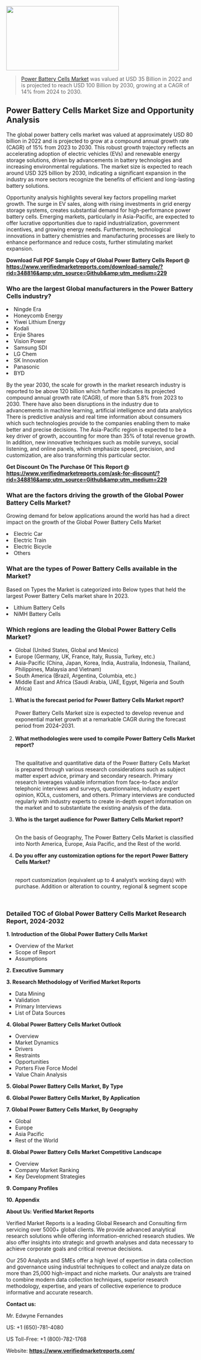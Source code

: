 <img src="https://ffe5etoiles.com/wp-content/uploads/2024/12/MST1-300x171.png" alt="" width="300" height="171" class="alignnone size-medium wp-image-20088" /><blockquote><p><p><a href="https://www.verifiedmarketreports.com/download-sample/?rid=348816&utm_source=Github&utm_medium=229" target="_blank">Power Battery Cells Market</a> was valued at USD 35 Billion in 2022 and is projected to reach USD 100 Billion by 2030, growing at a CAGR of 14% from 2024 to 2030.</p></blockquote><p><h2>Power Battery Cells Market Size and Opportunity Analysis</h2><p>The global power battery cells market was valued at approximately USD 80 billion in 2022 and is projected to grow at a compound annual growth rate (CAGR) of 15% from 2023 to 2030. This robust growth trajectory reflects an accelerating adoption of electric vehicles (EVs) and renewable energy storage solutions, driven by advancements in battery technologies and increasing environmental regulations. The market size is expected to reach around USD 325 billion by 2030, indicating a significant expansion in the industry as more sectors recognize the benefits of efficient and long-lasting battery solutions.</p><p>Opportunity analysis highlights several key factors propelling market growth. The surge in EV sales, along with rising investments in grid energy storage systems, creates substantial demand for high-performance power battery cells. Emerging markets, particularly in Asia-Pacific, are expected to offer lucrative opportunities due to rapid industrialization, government incentives, and growing energy needs. Furthermore, technological innovations in battery chemistries and manufacturing processes are likely to enhance performance and reduce costs, further stimulating market expansion.</p></p><p class=""><strong>Download Full PDF Sample Copy of Global Power Battery Cells Report @ <a href="https://www.verifiedmarketreports.com/download-sample/?rid=348816&amp;utm_source=Github&amp;utm_medium=229" target="_blank">https://www.verifiedmarketreports.com/download-sample/?rid=348816&amp;utm_source=Github&amp;utm_medium=229</a></strong></p><h3 id="" class="">Who are the largest Global manufacturers in the Power Battery Cells industry?</h3><p><li>Ningde Era</li><li> Honeycomb Energy</li><li> Yiwei Lithium Energy</li><li> Kodali</li><li> Enjie Shares</li><li> Vision Power</li><li> Samsung SDI</li><li> LG Chem</li><li> SK Innovation</li><li> Panasonic</li><li> BYD</li></p><div class=""><div class="" dir="" data-message-author-role="" data-message-id="" data-message-model-slug=""><div class=""><div class=""><div class=""><div class="" dir="" data-message-author-role="" data-message-id="" data-message-model-slug=""><div class=""><div class=""><p>By the year 2030, the scale for growth in the market research industry is reported to be above 120 billion which further indicates its projected compound annual growth rate (CAGR), of more than 5.8% from 2023 to 2030. There have also been disruptions in the industry due to advancements in machine learning, artificial intelligence and data analytics There is predictive analysis and real time information about consumers which such technologies provide to the companies enabling them to make better and precise decisions. The Asia-Pacific region is expected to be a key driver of growth, accounting for more than 35% of total revenue growth. In addition, new innovative techniques such as mobile surveys, social listening, and online panels, which emphasize speed, precision, and customization, are also transforming this particular sector.</p><p><strong>Get Discount On The Purchase Of This Report @&nbsp; <a href="https://www.verifiedmarketreports.com/ask-for-discount/?rid=348816&amp;utm_source=Github&amp;utm_medium=229" target="_blank">https://www.verifiedmarketreports.com/ask-for-discount/?rid=348816&amp;utm_source=Github&amp;utm_medium=229</a></strong></p></div></div></div></div></div></div></div></div><h3 id="" class="">What are the factors driving the growth of the Global Power Battery Cells Market?</h3><p id="" class="">Growing demand for below applications around the world has had a direct impact on the growth of the Global Power Battery Cells Market</p><p id="" class=""><li>Electric Car</li><li> Electric Train</li><li> Electric Bicycle</li><li> Others</li></p><h3 id="" class="">What are the types of Power Battery Cells available in the Market?</h3><p id="" class="">Based on Types the Market is categorized into Below types that held the largest Power Battery Cells market share In 2023.</p><p id="" class=""><li>Lithium Battery Cells</li><li> NiMH Battery Cells</li></p><h3 id="" class="">Which regions are leading the Global Power Battery Cells Market?</h3><ul><li>Global (United States, Global and Mexico)</li><li>Europe (Germany, UK, France, Italy, Russia, Turkey, etc.)</li><li>Asia-Pacific (China, Japan, Korea, India, Australia, Indonesia, Thailand, Philippines, Malaysia and Vietnam)</li><li>South America (Brazil, Argentina, Columbia, etc.)</li><li>Middle East and Africa (Saudi Arabia, UAE, Egypt, Nigeria and South Africa)</li></ul><p><ol><li><strong>What is the forecast period for Power Battery Cells Market report?<br /></strong><br /><span data-sheets-root="1" data-sheets-value="{&quot;1&quot;:2,&quot;2&quot;:&quot;XXXX size is expected to develop revenue and exponential market growth at a remarkable CAGR during the forecast period from 2024&ndash;2030.&quot;}" data-sheets-userformat="{&quot;2&quot;:12674,&quot;4&quot;:{&quot;1&quot;:2,&quot;2&quot;:16776960},&quot;10&quot;:2,&quot;11&quot;:0,&quot;15&quot;:&quot;Arial&quot;,&quot;16&quot;:12}">Power Battery Cells Market size is expected to develop revenue and exponential market growth at a remarkable CAGR during the forecast period from 2024&ndash;2031.</span><br /><br /></li><li><strong>What methodologies were used to compile Power Battery Cells Market report?<br /><br /></strong><p>The qualitative and quantitative data of the&nbsp;Power Battery Cells Market is prepared through various research considerations such as subject matter expert advice, primary and secondary research. Primary research leverages valuable information from face-to-face and/or telephonic interviews and surveys, questionnaires, industry expert opinion, KOLs, customers, and others. Primary interviews are conducted regularly with industry experts to create in-depth expert information on the market and to substantiate the existing analysis of the data.&nbsp;</p></li><li><strong>Who is the target audience for Power Battery Cells Market report?<br /><br /></strong><p>On the basis of Geography, The&nbsp;Power Battery Cells Market is classified into North America, Europe, Asia Pacific, and the Rest of the world.</p></li><li><strong>Do you offer any customization options for the report Power Battery Cells Market?<br /><br /></strong><p>report customization (equivalent up to 4 analyst&rsquo;s working days) with purchase. Addition or alteration to country, regional &amp; segment scope</p><p>&nbsp;</p></li></ol></p><h3 id="" class="">Detailed TOC of Global Power Battery Cells Market Research Report, 2024-2032</h3><p id="" class=""><strong>1. Introduction of the Global Power Battery Cells Market</strong></p><ul><li>Overview of the Market</li><li>Scope of Report</li><li>Assumptions</li></ul><p id="" class=""><strong>2. Executive Summary</strong></p><p id="" class=""><strong>3. Research Methodology of&nbsp;Verified Market Reports</strong></p><ul><li>Data Mining</li><li>Validation</li><li>Primary Interviews</li><li>List of Data Sources</li></ul><p id="" class=""><strong>4. Global Power Battery Cells Market Outlook</strong></p><ul><li>Overview</li><li>Market Dynamics</li><li>Drivers</li><li>Restraints</li><li>Opportunities</li><li>Porters Five Force Model</li><li>Value Chain Analysis</li></ul><p id="" class=""><strong>5. Global Power Battery Cells Market, By&nbsp;Type</strong></p><p id="" class=""><strong>6. Global Power Battery Cells Market, By Application</strong></p><p id="" class=""><strong>7. Global Power Battery Cells Market, By Geography</strong></p><ul><li>Global</li><li>Europe</li><li>Asia Pacific</li><li>Rest of the World</li></ul><p id="" class=""><strong>8. Global Power Battery Cells Market Competitive Landscape</strong></p><ul><li>Overview</li><li>Company Market Ranking</li><li>Key Development Strategies</li></ul><p id="" class=""><strong>9. Company Profiles</strong></p><p id="" class=""><strong>10. Appendix</strong></p><p id="" class=""><strong>About Us: Verified Market Reports</strong></p><p id="" class="">Verified Market Reports is a leading Global Research and Consulting firm servicing over 5000+ global clients. We provide advanced analytical research solutions while offering information-enriched research studies. We also offer insights into strategic and growth analyses and data necessary to achieve corporate goals and critical revenue decisions.</p><p id="" class="">Our 250 Analysts and SMEs offer a high level of expertise in data collection and governance using industrial techniques to collect and analyze data on more than 25,000 high-impact and niche markets. Our analysts are trained to combine modern data collection techniques, superior research methodology, expertise, and years of collective experience to produce informative and accurate research.</p><p id="" class=""><strong>Contact us:</strong></p><p id="" class="">Mr. Edwyne Fernandes</p><p id="" class="">US: +1 (650)-781-4080</p><p id="" class="">US Toll-Free: +1 (800)-782-1768</p><p id="" class="">Website: <a target="" data-test-app-aware-link=""><strong>https://www.verifiedmarketreports.com/</strong></a></p>
